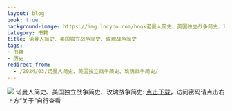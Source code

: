 ```yaml
---
layout: blog
book: true
background-image: https://img.locyoo.com/book诺曼人简史、美国独立战争简史、玫瑰战争简史.jpg
category: 书籍
title: 诺曼人简史、美国独立战争简史、玫瑰战争简史
tags:
- 书籍
- 历史
redirect_from:
  - /2024/03/诺曼人简史、美国独立战争简史、玫瑰战争简史/
---
```

![](https://img.locyoo.com/book诺曼人简史、美国独立战争简史、玫瑰战争简史.jpg)
诺曼人简史、美国独立战争简史、玫瑰战争简史: <a name = "ref1" href="https://url18.ctfile.com/f/50983618-1063935599-60b28e?p=3619">点击下载</a>，访问密码请点击右上方“关于”自行查看